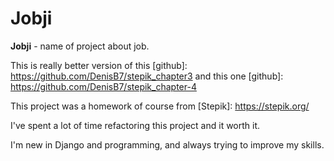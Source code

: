 # 								Jobji

**Jobji** - name of project about job.

This is really better version of this [github]: https://github.com/DenisB7/stepik_chapter3 
and this one [github]: https://github.com/DenisB7/stepik_chapter-4

This project was a homework of course from [Stepik]: https://stepik.org/


I've spent a lot of time refactoring this project and it worth it.

I'm new in Django and programming, and always trying to improve my skills.
